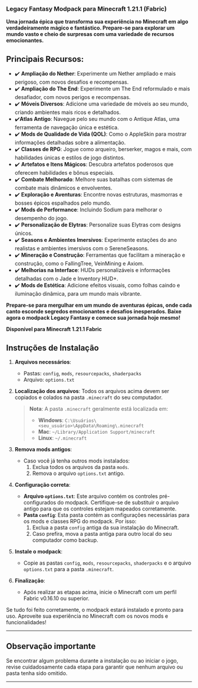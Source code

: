 <!-- <img src="https://raw.githubusercontent.com/GabrielBarbosa0/EPIC-FANTASY-MODPACK/master/image/imagem-repositorio-github.png"/>-->

### Legacy Fantasy Modpack para Minecraft 1.21.1 (Fabric)

**Uma jornada épica que transforma sua experiência no Minecraft em algo verdadeiramente mágico e fantástico. Prepare-se para explorar um mundo vasto e cheio de surpresas com uma variedade de recursos emocionantes.**

## Principais Recursos:

- ✔️ **Ampliação do Nether**: Experimente um Nether ampliado e mais perigoso, com novos desafios e recompensas.
- ✔️ **Ampliação do The End**: Experimente um The End reformulado e mais desafiador, com novos perigos e recompensas.
- ✔️ **Móveis Diversos**: Adicione uma variedade de móveis ao seu mundo, criando ambientes mais ricos e detalhados.
- ✔️**Atlas Antigo**: Navegue pelo seu mundo com o Antique Atlas, uma ferramenta de navegação única e estética.
- ✔️ **Mods de Qualidade de Vida (QOL)**: Como o AppleSkin para mostrar informações detalhadas sobre a alimentação.
- ✔️ **Classes de RPG**: Jogue como arqueiro, berserker, magos e mais, com habilidades únicas e estilos de jogo distintos.
- ✔️ **Artefatos e Itens Mágicos**: Descubra artefatos poderosos que oferecem habilidades e bônus especiais.
- ✔️ **Combate Melhorado**: Melhore suas batalhas com sistemas de combate mais dinâmicos e envolventes.
- ✔️ **Exploração e Aventuras**: Encontre novas estruturas, masmorras e bosses épicos espalhados pelo mundo.
- ✔️ **Mods de Performance**: Incluindo Sodium para melhorar o desempenho do jogo.
- ✔️ **Personalização de Elytras**: Personalize suas Elytras com designs únicos.
- ✔️ **Seasons e Ambientes Imersivos**: Experimente estações do ano realistas e ambientes imersivos com o SereneSeasons.
- ✔️ **Mineração e Construção**: Ferramentas que facilitam a mineração e construção, como o FallingTree, VeinMining e Axiom.
- ✔️ **Melhorias na Interface**: HUDs personalizáveis e informações detalhadas com o Jade e Inventory HUD+.
- ✔️ **Mods de Estética**: Adicione efeitos visuais, como folhas caindo e iluminação dinâmica, para um mundo mais vibrante.

**Prepare-se para mergulhar em um mundo de aventuras épicas, onde cada canto esconde segredos emocionantes e desafios inesperados. Baixe agora o modpack Legacy Fantasy e comece sua jornada hoje mesmo!**

**Disponível para Minecraft 1.21.1 Fabric**

## Instruções de Instalação 

1. **Arquivos necessários**:
   - Pastas: `config`, `mods`, `resourcepacks`, `shaderpacks`
   - Arquivo: `options.txt`

2. **Localização dos arquivos**:
   Todos os arquivos acima devem ser copiados e colados na pasta `.minecraft` do seu computador.

   > **Nota**: A pasta `.minecraft` geralmente está localizada em:
   > - **Windows**: `C:\Usuários\<seu_usuário>\AppData\Roaming\.minecraft`
   > - **Mac**: `~/Library/Application Support/minecraft`
   > - **Linux**: `~/.minecraft`

3. **Remova mods antigos**:
   - Caso você já tenha outros mods instalados:
     1. Exclua todos os arquivos da pasta `mods`.
     2. Remova o arquivo `options.txt` antigo.

4. **Configuração correta**:
   - **Arquivo `options.txt`**: Este arquivo contém os controles pré-configurados do modpack. Certifique-se de substituir o arquivo antigo para que os controles estejam mapeados corretamente.
   - **Pasta `config`**: Esta pasta contém as configurações necessárias para os mods e classes RPG do modpack. Por isso:
     1. Exclua a pasta `config` antiga da sua instalação do Minecraft.
     2. Caso prefira, mova a pasta antiga para outro local do seu computador como backup.

5. **Instale o modpack**:
   - Copie as pastas `config`, `mods`, `resourcepacks`, `shaderpacks` e o arquivo `options.txt` para a pasta `.minecraft`.

6. **Finalização**:
   - Após realizar as etapas acima, inicie o Minecraft com um perfil Fabric v0.16.10 ou superior.

Se tudo foi feito corretamente, o modpack estará instalado e pronto para uso. Aproveite sua experiência no Minecraft com os novos mods e funcionalidades!

---

## Observação importante
Se encontrar algum problema durante a instalação ou ao iniciar o jogo, revise cuidadosamente cada etapa para garantir que nenhum arquivo ou pasta tenha sido omitido.

---



